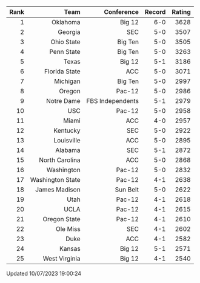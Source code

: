 | Rank  | Team                 | Conference           | Record   | Rating |
| ---:  | ---:                 | ---:                 | ---:     | ---:   |
| 1     | Oklahoma             | Big 12               | 6-0      | 3628   |
| 2     | Georgia              | SEC                  | 5-0      | 3507   |
| 3     | Ohio State           | Big Ten              | 5-0      | 3505   |
| 4     | Penn State           | Big Ten              | 5-0      | 3263   |
| 5     | Texas                | Big 12               | 5-1      | 3186   |
| 6     | Florida State        | ACC                  | 5-0      | 3071   |
| 7     | Michigan             | Big Ten              | 5-0      | 2997   |
| 8     | Oregon               | Pac-12               | 5-0      | 2986   |
| 9     | Notre Dame           | FBS Independents     | 5-1      | 2979   |
| 10    | USC                  | Pac-12               | 5-0      | 2958   |
| 11    | Miami                | ACC                  | 4-0      | 2957   |
| 12    | Kentucky             | SEC                  | 5-0      | 2922   |
| 13    | Louisville           | ACC                  | 5-0      | 2895   |
| 14    | Alabama              | SEC                  | 5-1      | 2872   |
| 15    | North Carolina       | ACC                  | 5-0      | 2868   |
| 16    | Washington           | Pac-12               | 5-0      | 2832   |
| 17    | Washington State     | Pac-12               | 4-1      | 2638   |
| 18    | James Madison        | Sun Belt             | 5-0      | 2622   |
| 19    | Utah                 | Pac-12               | 4-1      | 2618   |
| 20    | UCLA                 | Pac-12               | 4-1      | 2615   |
| 21    | Oregon State         | Pac-12               | 4-1      | 2610   |
| 22    | Ole Miss             | SEC                  | 4-1      | 2602   |
| 23    | Duke                 | ACC                  | 4-1      | 2582   |
| 24    | Kansas               | Big 12               | 5-1      | 2571   |
| 25    | West Virginia        | Big 12               | 4-1      | 2540   |

Updated 10/07/2023 19:00:24
